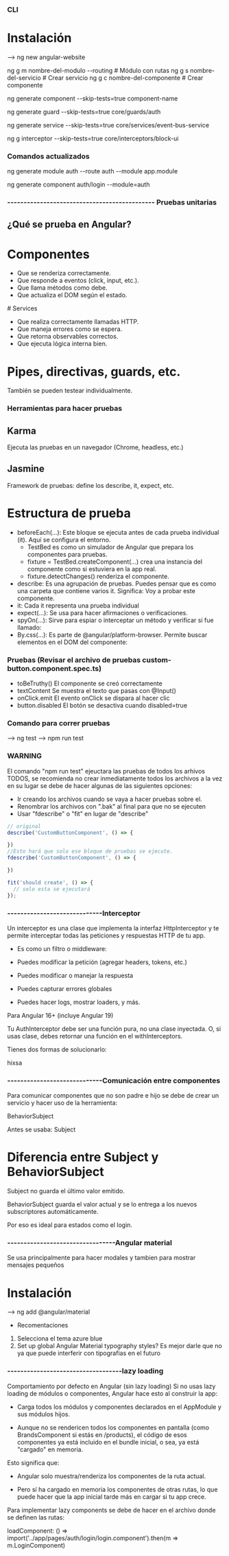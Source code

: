 ### CLI

# Instalación

--> ng new angular-website

ng g m nombre-del-modulo --routing  # Módulo con rutas
ng g s nombre-del-servicio     # Crear servicio
ng g c nombre-del-componente   # Crear componente

ng generate component --skip-tests=true component-name


ng generate guard --skip-tests=true core/guards/auth

ng generate service --skip-tests=true core/services/event-bus-service

ng g interceptor --skip-tests=true core/interceptors/block-ui


### Comandos actualizados

ng generate module auth --route auth --module app.module

ng generate component auth/login --module=auth

###  --------------------------------------------- Pruebas unitarias 

##  ¿Qué se prueba en Angular?

# Componentes

- Que se renderiza correctamente.
- Que responde a eventos (click, input, etc.).
- Que llama métodos como debe.
- Que actualiza el DOM según el estado.

# Services

- Que realiza correctamente llamadas HTTP.
- Que maneja errores como se espera.
- Que retorna observables correctos.
- Que ejecuta lógica interna bien.

# Pipes, directivas, guards, etc.

También se pueden testear individualmente.

### Herramientas para hacer pruebas

## Karma
Ejecuta las pruebas en un navegador (Chrome, headless, etc.)

## Jasmine
Framework de pruebas: define los describe, it, expect, etc.

# Estructura de prueba

- beforeEach(...): Este bloque se ejecuta antes de cada prueba individual (it). Aquí se configura el entorno.
    - TestBed es como un simulador de Angular que prepara los componentes para pruebas.
    - fixture = TestBed.createComponent(...) crea una instancia del componente como si estuviera en la app real.
    - fixture.detectChanges() renderiza el componente.
- describe: Es una agrupación de pruebas. Puedes pensar que es como una carpeta que contiene varios it.  Significa: Voy a probar este componente.
- it: Cada it representa una prueba individual
- expect(...): Se usa para hacer afirmaciones o verificaciones.
- spyOn(...): Sirve para espiar o interceptar un método y verificar si fue llamado:
- By.css(...): Es parte de @angular/platform-browser. Permite buscar elementos en el DOM del componente:

### Pruebas (Revisar el archivo de pruebas custom-button.component.spec.ts)

- toBeTruthy()	El componente se creó correctamente
- textContent	Se muestra el texto que pasas con @Input()
- onClick.emit	El evento onClick se dispara al hacer clic
- button.disabled	El botón se desactiva cuando disabled=true

### Comando para correr pruebas

--> ng test
--> npm run test

### WARNING

El comando "npm run test" ejeuctara las pruebas de todos los arhivos TODOS, se recomienda no crear inmediatamente todos los archivos a la vez en su lugar se debe de hacer algunas de las siguientes opciones:

- Ir creando los archivos cuando se vaya a hacer pruebas sobre el.
- Renombrar los archivos con ".bak" al final para que no se ejecuten
- Usar "fdescribe" o "fit" en lugar de "describe" 

```typescript 
// original
describe('CustomButtonComponent', () => {

})
//Esto hará que solo ese bloque de pruebas se ejecute.
fdescribe('CustomButtonComponent', () => {

})

fit('should create', () => {
  // solo esta se ejecutará
});

```

### -----------------------------Interceptor

Un interceptor es una clase que implementa la interfaz HttpInterceptor y te permite interceptar todas las peticiones y respuestas HTTP de tu app.

- Es como un filtro o middleware:

- Puedes modificar la petición (agregar headers, tokens, etc.)

- Puedes modificar o manejar la respuesta

- Puedes capturar errores globales

- Puedes hacer logs, mostrar loaders, y más.


Para Angular 16+ (incluye Angular 19)

Tu AuthInterceptor debe ser una función pura, no una clase inyectada. O, si usas clase, debes retornar una función en el withInterceptors.

Tienes dos formas de solucionarlo:

hixsa

### -----------------------------Comunicación entre componentes
Para comunicar componentes que no son padre e hijo se debe de crear un servicio y hacer uso de la herramienta:

BehaviorSubject 

Antes se usaba: Subject

# Diferencia entre Subject y BehaviorSubject
Subject no guarda el último valor emitido.

BehaviorSubject guarda el valor actual y se lo entrega a los nuevos subscriptores automáticamente.

Por eso es ideal para estados como el login.


### ---------------------------------Angular material 
Se usa principalmente para hacer modales y tambien para mostrar mensajes pequeños

# Instalación 

--> ng add @angular/material

- Recomentaciones
1. Selecciona el tema azure blue
2. Set up global Angular Material typography styles?  Es mejor darle que no ya que puede interferir con tipografias en el futuro


### -----------------------------------lazy loading
Comportamiento por defecto en Angular (sin lazy loading)
Si no usas lazy loading de módulos o componentes, Angular hace esto al construir la app:

- Carga todos los módulos y componentes declarados en el AppModule y sus módulos hijos.

- Aunque no se rendericen todos los componentes en pantalla (como BrandsComponent si estás en /products), el código de esos componentes ya está incluido en el bundle inicial, o sea, ya está "cargado" en memoria.

Esto significa que:

- Angular solo muestra/renderiza los componentes de la ruta actual.

- Pero sí ha cargado en memoria los componentes de otras rutas, lo que puede hacer que la app inicial tarde más en cargar si tu app crece.

Para implementar lazy components se debe de hacer en el archivo donde se definen las rutas:

loadComponent: () => import('../app/pages/auth/login/login.component').then(m => m.LoginComponent)

